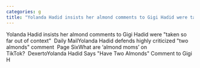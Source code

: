 ```yaml
---
categories: g
title: "Yolanda Hadid insists her almond comments to Gigi Hadid were taken so far out of context  Daily Mail"
---
```

Yolanda Hadid insists her almond comments to Gigi Hadid were "taken so far out of context"&nbsp;&nbsp;Daily MailYolanda Hadid defends highly criticized "two almonds" comment&nbsp;&nbsp;Page SixWhat are ‘almond moms’ on TikTok?&nbsp;&nbsp;DexertoYolanda Hadid Says "Have Two Almonds" Comment to Gigi H
